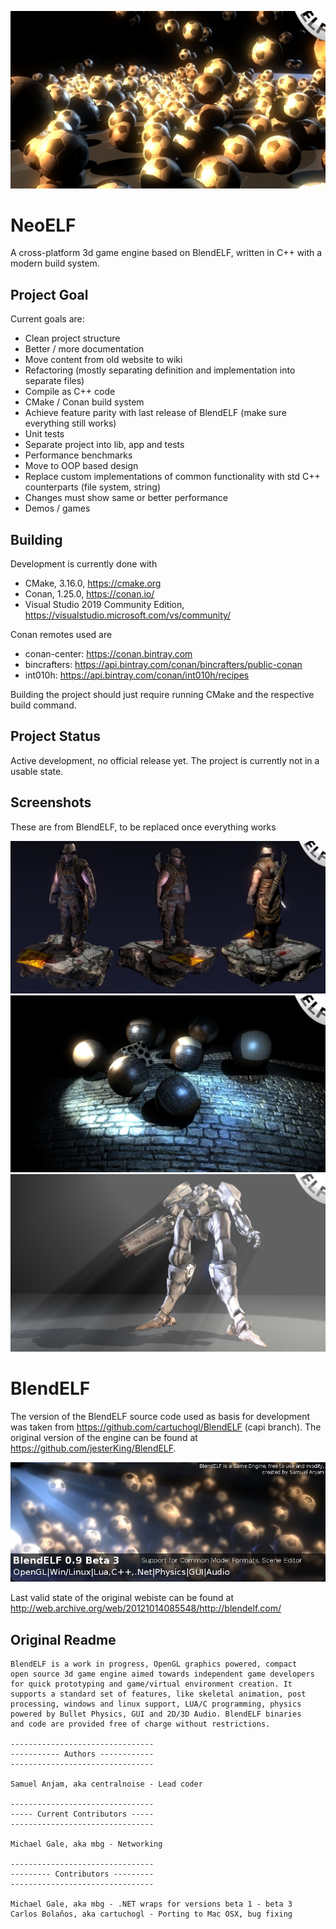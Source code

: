 ![Screen 3](https://github.com/redagito/NeoELF/blob/master/doc/images/blendelf_engine3b.jpg)

# NeoELF

A cross-platform 3d game engine based on BlendELF, written in C++ with a modern build system.

## Project Goal

Current goals are:
* Clean project structure
* Better / more documentation
* Move content from old website to wiki
* Refactoring (mostly separating definition and implementation into separate files)
* Compile as C++ code
* CMake / Conan build system
* Achieve feature parity with last release of BlendELF (make sure everything still works)
* Unit tests
* Separate project into lib, app and tests
* Performance benchmarks
* Move to OOP based design
* Replace custom implementations of common functionality with std C++ counterparts (file system, string)
* Changes must show same or better performance
* Demos / games

## Building

Development is currently done with
* CMake, 3.16.0, https://cmake.org
* Conan, 1.25.0, https://conan.io/
* Visual Studio 2019 Community Edition, https://visualstudio.microsoft.com/vs/community/

Conan remotes used are
* conan-center: https://conan.bintray.com
* bincrafters: https://api.bintray.com/conan/bincrafters/public-conan
* int010h: https://api.bintray.com/conan/int010h/recipes

Building the project should just require running CMake and the respective build command.

## Project Status

Active development, no official release yet.
The project is currently not in a usable state.

## Screenshots

These are from BlendELF, to be replaced once everything works

![Screen 1](https://github.com/redagito/NeoELF/blob/master/doc/images/blendelf_engine1b.jpg)
![Screen 2](https://github.com/redagito/NeoELF/blob/master/doc/images/blendelf_engine2b.jpg)
![Screen 4](https://github.com/redagito/NeoELF/blob/master/doc/images/blendelf_engine4b.jpg)

# BlendELF

The version of the BlendELF source code used as basis for development was taken from https://github.com/cartuchogl/BlendELF (capi branch).
The original version of the engine can be found at https://github.com/jesterKing/BlendELF.

![Banner](https://github.com/redagito/NeoELF/blob/master/doc/images/topbanner.jpg)

Last valid state of the original webiste can be found at http://web.archive.org/web/20121014085548/http://blendelf.com/

## Original Readme

```
BlendELF is a work in progress, OpenGL graphics powered, compact
open source 3d game engine aimed towards independent game developers
for quick prototyping and game/virtual environment creation. It
supports a standard set of features, like skeletal animation, post
processing, windows and linux support, LUA/C programming, physics
powered by Bullet Physics, GUI and 2D/3D Audio. BlendELF binaries
and code are provided free of charge without restrictions. 

--------------------------------
----------- Authors ------------
--------------------------------

Samuel Anjam, aka centralnoise - Lead coder

--------------------------------
----- Current Contributors -----
--------------------------------

Michael Gale, aka mbg - Networking

--------------------------------
--------- Contributors ---------
--------------------------------

Michael Gale, aka mbg - .NET wraps for versions beta 1 - beta 3
Carlos Bolaños, aka cartuchogl - Porting to Mac OSX, bug fixing
```
